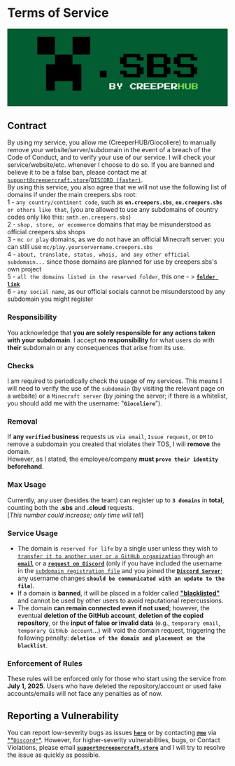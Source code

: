 # Terms of Service  
[![Banner](https://raw.githubusercontent.com/creepersbs/.github/refs/heads/main/profile/mini-banner.png)](https://creepers.sbs)
## Contract  
By using my service, you allow me (CreeperHUB/Giocoliere) to manually remove your website/server/subdomain in the event of a breach of the Code of Conduct, and to verify your use of our service. I will check your service/website/etc. whenever I choose to do so. If you are banned and believe it to be a false ban, please contact me at [`support@creepercraft.store`](mailto:support@creepercraft.store)/[`DISCORD (faster)`](https://giocoliere.dev/discord).  
By using this service, you also agree that we will not use the following list of domains if under the main creepers.sbs root:  
1 - `any country/continent code`, such as **`en.creepers.sbs`**, **`eu.creepers.sbs`** `or others like that`, (you are allowed to use any subdomains of country codes only like this: `smth.en.creepers.sbs`)  
2 - `shop, store, or ecommerce` domains that may be misunderstood as official creepers.sbs shops  
3 - `mc or play` domains, as we do not have an official Minecraft server: you can still use `mc/play.yourservername.creepers.sbs`  
4 - `about, translate, status, whois, and any other official subdomain...` since those domains are planned for use by creepers.sbs's own project  
5 - `all the domains listed in the reserved folder`, this one - > [**`folder link`**](https://github.com/creepersbs/register/tree/main/domains/reserved)  
6 - `any social name`, as our official socials cannot be misunderstood by any subdomain you might register  

### Responsibility  
You acknowledge that **you are solely responsible for any actions taken with your subdomain**. I accept **no responsibility** for what users do with **their** subdomain or any consequences that arise from its use.  

### Checks  
I am required to periodically check the usage of my services. This means I will need to verify the use of the `subdomain` (by visiting the relevant page on a website) or a `Minecraft server` (by joining the server; if there is a whitelist, you should add me with the username: "**`Giocoliere`**").  

### Removal  
If **any `verified` business** requests us `via email`, `Issue request`, or `DM` to remove a subdomain you created that violates their TOS, I will **remove** the domain.  
However, as I stated, the employee/company **must `prove their identity` beforehand**.  

### Max Usage  
Currently, any user (besides the team) can register up to **`3 domains`** in **total**, counting both the **.sbs** and **.cloud** requests.  
[_This number could increase; only time will tell_]  

### Service Usage  
- The domain is `reserved for life` by a single user unless they wish to [`transfer it to another user or a GitHub organization`](https://docs.github.com/en/repositories/creating-and-managing-repositories/transferring-a-repository) through an [**`email`**](mailto:support@creepercraft.store) or a [**`request on Discord`**](https://creepers.sbs/discord) (only if you have included the username in the [`subdomain registration file`](https://github.com/creepersbs/register/blob/main/domains/template.json) and you joined the [**`Discord Server`**](https://creepers.sbs/discord); any username changes **`should be communicated with an update to the file`**).  
- If a domain is **banned**, it will be placed in a folder called [**"blacklisted"**](https://github.com/creepersbs/register/tree/main/domains/blacklisted) and cannot be used by other users to avoid reputational repercussions.  
- The domain **can remain connected even if not used**; however, the eventual **deletion of the GitHub account**, **deletion of the copied repository**, or the **input of false or invalid data** (e.g., `temporary email`, `temporary GitHub account`...) will void the domain request, triggering the following penalty: **`deletion of the domain and placement on the blacklist`**.  

### Enforcement of Rules  
These rules will be enforced only for those who start using the service from **July 1, 2025**. Users who have deleted the repository/account or used fake accounts/emails will not face any penalties as of now.  

## Reporting a Vulnerability  
You can report low-severity bugs as issues [**`here`**](https://github.com/creepersbs/register/issues/new) or by contacting [**`@me`**](https://github.com/giocoliere) via [**`Discord*`*](https://giocoliere.dev/discord). However, for higher-severity vulnerabilities, bugs, or Contact Violations, please email [**`support@creepercraft.store`**](mailto:support@creepercraft.store) and I will try to resolve the issue as quickly as possible.
